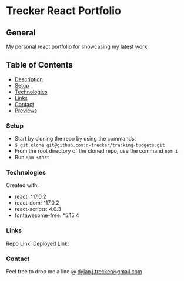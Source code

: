 # Trecker React Portfolio

## General 

My personal react portfolio for showcasing my latest work.

## Table of Contents

- [Description](#description)
- [Setup](#setup)
- [Technologies](#technologies)
- [Links](#links)
- [Contact](#contact)
- [Previews](#Previews)

### Setup
* Start by cloning the repo by using the commands:
* `$ git clone git@github.com:d-trecker/tracking-budgets.git`
* From the root directory of the cloned repo, use the command `npm i` 
* Run `npm start` 


### Technologies
Created  with: 
* react: ^17.0.2
* react-dom: ^17.0.2
* react-scripts: 4.0.3
* fontawesome-free: ^5.15.4


### Links
Repo Link: 
Deployed Link: 


### Contact
Feel free to drop me a line @ [dylan.j.trecker@gmail.com](mailto:dylan.j.trecker@gmail.com?subject=[GitHub]%20Trecker%20Portfolio)